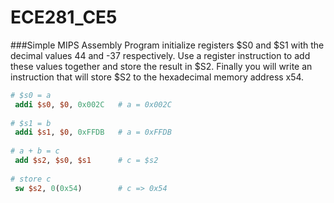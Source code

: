 ECE281_CE5
==========
###Simple MIPS Assembly Program
initialize registers $S0 and $S1 with the decimal values 44 and -37 respectively. Use a register instruction to add these values together and store the result in $S2. Finally you will write an instruction that will store $S2 to the hexadecimal memory address x54.

```MIPS
# $s0 = a
 addi $s0, $0, 0x002C   # a = 0x002C
 
# $s1 = b
 addi $s1, $0, 0xFFDB   # a = 0xFFDB
 
# a + b = c
 add $s2, $s0, $s1      # c = $s2
 
# store c
 sw $s2, 0(0x54)        # c => 0x54
```
